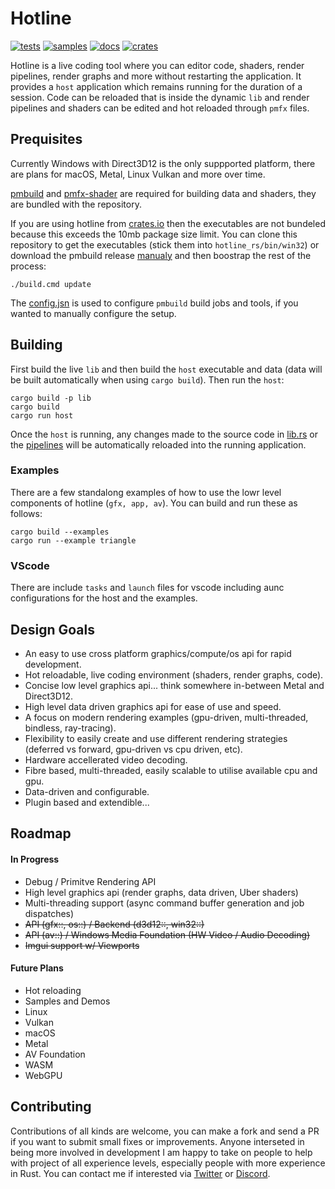 # Hotline
[![tests](https://github.com/polymonster/hotline/actions/workflows/tests.yaml/badge.svg)](https://github.com/polymonster/hotline/actions/workflows/tests.yaml)
[![samples](https://github.com/polymonster/hotline/actions/workflows/samples.yaml/badge.svg)](https://github.com/polymonster/hotline/actions/workflows/samples.yaml)
[![docs](https://img.shields.io/docsrs/hotline-rs/latest)](https://docs.rs/hotline_rs/latest/hotline_rs/index.html)
[![crates](https://img.shields.io/crates/v/hotline-rs)](https://crates.io/crates/hotline-rs)

Hotline is a live coding tool where you can editor code, shaders, render pipelines, render graphs and more without restarting the application. It provides a `host` application which remains running for the duration of a session. Code can be reloaded that is inside the dynamic `lib` and render pipelines and shaders can be edited and hot reloaded through `pmfx` files.

## Prequisites

Currently Windows with Direct3D12 is the only suppported platform, there are plans for macOS, Metal, Linux Vulkan and more over time.

[pmbuild](https://github.com/polymonster/pmbuild) and [pmfx-shader](https://github.com/polymonster/pmfx-shader) are required for building data and shaders, they are bundled with the repository.

If you are using hotline from [crates.io](https://crates.io/crates/hotline-rs) then the executables are not bundeled because this exceeds the 10mb package size limit. You can clone this repository to get the executables (stick them into `hotline_rs/bin/win32`) or download the pmbuild release [manualy](https://github.com/polymonster/pmbuild/releases) and then boostrap the rest of the process:

```
./build.cmd update
```

The [config.jsn](https://github.com/polymonster/hotline/blob/master/config.jsn) is used to configure `pmbuild` build jobs and tools, if you wanted to manually configure the setup.

## Building

First build the live `lib` and then build the `host` executable and data (data will be built automatically when using `cargo build`). Then run the `host`:

```text
cargo build -p lib
cargo build
cargo run host
```

Once the `host` is running, any changes made to the source code in [lib.rs](https://github.com/polymonster/hotline/blob/master/lib/src/lib.rs) or the [pipelines](https://github.com/polymonster/hotline/blob/master/src/shaders) will be automatically reloaded into the running application. 

### Examples

There are a few standalong examples of how to use the lowr level components of hotline (`gfx, app, av`). You can build and run these as follows:

```text
cargo build --examples
cargo run --example triangle
```

### VScode

There are include `tasks` and `launch` files for vscode including aunc configurations for the host and the examples.


## Design Goals
- An easy to use cross platform graphics/compute/os api for rapid development.
- Hot reloadable, live coding environment (shaders, render graphs, code).
- Concise low level graphics api... think somewhere in-between Metal and Direct3D12.
- High level data driven graphics api for ease of use and speed.
- A focus on modern rendering examples (gpu-driven, multi-threaded, bindless, ray-tracing).
- Flexibility to easily create and use different rendering strategies (deferred vs forward, gpu-driven vs cpu driven, etc).
- Hardware accellerated video decoding.
- Fibre based, multi-threaded, easily scalable to utilise available cpu and gpu.
- Data-driven and configurable.
- Plugin based and extendible...

## Roadmap

#### In Progress
- Debug / Primitve Rendering API
- High level graphics api (render graphs, data driven, Uber shaders)
- Multi-threading support (async command buffer generation and job dispatches)
- ~~API (gfx::, os::) / Backend (d3d12::, win32::)~~
- ~~API (av::) / Windows Media Foundation (HW Video / Audio Decoding)~~
- ~~Imgui support w/ Viewports~~

#### Future Plans
- Hot reloading
- Samples and Demos
- Linux
- Vulkan
- macOS
- Metal
- AV Foundation
- WASM
- WebGPU

## Contributing

Contributions of all kinds are welcome, you can make a fork and send a PR if you want to submit small fixes or improvements. Anyone interseted in being more involved in development I am happy to take on people to help with project of all experience levels, especially people with more experience in Rust. You can contact me if interested via [Twitter](twitter.com/polymonster) or [Discord](https://discord.com/invite/3yjXwJ8wJC).
 
